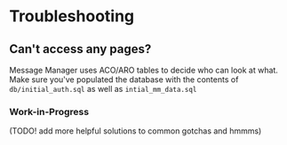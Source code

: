 # Troubleshooting

## Can't access any pages?

Message Manager uses ACO/ARO tables to decide who can look at what. Make sure you've populated the
database with the contents of `db/initial_auth.sql` as well as `intial_mm_data.sql`



### Work-in-Progress

(TODO! add more helpful solutions to common gotchas and hmmms)